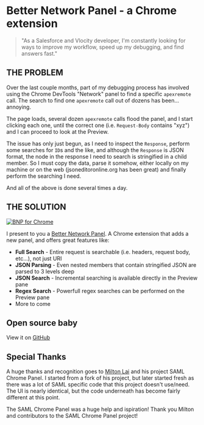 # Better Network Panel - a Chrome extension

> "As a Salesforce and Vlocity developer, I'm constantly looking for ways to improve my workflow, speed up my debugging, and find answers fast."

## THE PROBLEM

Over the last couple months, part of my debugging process has involved using the Chrome DevTools "Network" panel to find a specific `apexremote` call.  The search to find one `apexremote` call out of dozens has been... annoying.  

The page loads, several dozen `apexremote` calls flood the panel, and I start clicking each one, until the correct one (i.e. `Request-Body` contains "xyz") and I can proceed to look at the Preview.

The issue has only just begun, as I need to inspect the `Response`, perform some searches for `ID`s and the like, and although the `Response` is JSON format, the node in the response I need to search is stringified in a child member.  So I must copy the data, parse it somehow, either locally on my machine or on the web (jsoneditoronline.org has been great) and finally perform the searching I need.

And all of the above is done several times a day.

## THE SOLUTION

[![BNP for Chrome](/images/bnpscreenshot.png)](https://chrome.google.com/webstore/detail/better-network-panel/kknnkgpbclaljhfcknhbebhppmkmoaml)

I present to you a [Better Network Panel](https://chrome.google.com/webstore/detail/better-network-panel/kknnkgpbclaljhfcknhbebhppmkmoaml).  A Chrome extension that adds a new panel, and offers great features like:

* **Full Search** - Entire request is searchable (i.e. headers, request body, etc...), not just URI
* **JSON Parsing** - Even nested members that contain stringified JSON are parsed to 3 levels deep
* **JSON Search** - Incremental searching is available directly in the Preview pane
* **Regex Search** - Powerfull regex searches can be performed on the Preview pane
* More to come

## Open source baby

View it on [GitHub](https://github.com/leothelocust/better-network-chrome-panel)

## Special Thanks

A huge thanks and recognition goes to [Milton Lai](https://github.com/milton-lai/saml-chrome-panel) and his project SAML Chrome Panel.  I started from a fork of his project, but later started fresh as there was a lot of SAML specific code that this project doesn't use/need.  The UI is nearly identical, but the code underneath has become fairly different at this point.

The SAML Chrome Panel was a huge help and ispiration!  Thank you Milton and contributors to the SAML Chrome Panel project!
